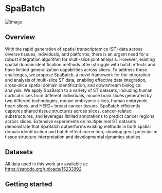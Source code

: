 # SpaBatch
![image](https://github.com/wenwenmin/SpaBatch/blob/main/F1.jpg)
## Overview
With the rapid generation of spatial transcriptomics (ST) data across diverse tissues, individuals, and platforms, there is an urgent need for a robust integration algorithm for multi-slice joint analysis. However, existing spatial domain identification methods often struggle with batch effects and have limited generalization capabilities across slices. To address these challenges, we propose SpaBatch, a novel framework for the integration and analysis of multi-slice ST data, enabling effective data integration, cross-slice spatial domain identification, and downstream biological analysis. We apply SpaBatch to a variety of ST datasets, including human cortical slices from different individuals, mouse brain slices generated by two different technologies, mouse embryonic slices, human embryonic heart slices, and HER2+ breast cancer tissues. SpaBatch efficiently captures shared tissue structures across slices, cancer-related substructures, and leverages limited annotations to predict cancer regions across slices. Extensive experiments on multiple real ST datasets demonstrate that SpaBatch outperforms existing methods in both spatial domain identification and batch effect correction, showing great potential in tissue structure interpretation and developmental dynamics studies.
## Datasets
All data used in this work are available at: https://zenodo.org/uploads/15233992
## Getting started
